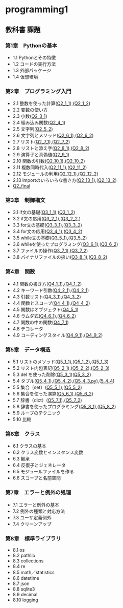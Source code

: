 # programming1
## 教科書 課題
### 第1章　Pythonの基本
- 1.1 Pythonとその特徴
- 1.2 コードの実行方法
- 1.3 外部パッケージ
- 1.4 仮想環境
### 第2章　プログラミング入門
- 2.1 整数を使った計算([Q2_1_1](./CHAPTER02/Q2_1_1.py)),([Q2_1_2](./CHAPTER02/Q2_1_2.py))
- 2.2 変数の使い方
- 2.3 小数([Q2_3_1](./CHAPTER02/Q2_3_1.py))
- 2.4 組み込み関数([Q2_4_1](./CHAPTER02/Q2_4_1.py))
- 2.5 文字列([Q2_5_2](./CHAPTER02/Q2_5_2.py))
- 2.6 文字列とメソッド([Q2_6_1](./CHAPTER02/Q2_6_1.py)),([Q2_6_2](./CHAPTER02/Q2_6_2.py))
- 2.7 リスト([Q2_7_1](./CHAPTER02/Q2_7_1.py)),([Q2_7_2](./CHAPTER02/Q2_7_2.py))
- 2.8 リストと添え字([Q2_8_1](./CHAPTER02/Q2_8_1.py)),([Q2_8_2](./CHAPTER02/Q2_8_2.py))
- 2.9 演算子と真偽値([Q2_9_1](./CHAPTER02/Q2_9_1.py))
- 2.10 関数の引数([Q2_10_1](./CHAPTER02/Q2_10_1.py)),([Q2_10_2](./CHAPTER02/Q2_10_2.py))
- 2.11 複数同時代入([Q2_11_1](./CHAPTER02/Q2_11_1.py)),([Q2_11_2](./CHAPTER02/Q2_11_2.py))
- 2.12 モジュールの利用([Q2_12_1](./CHAPTER02/Q2_12_1.py)),([Q2_12_2](./CHAPTER02/Q2_12_2.py))
- 2.13 importのいろいろな書き方([Q2_13_1](./CHAPTER02/Q2_13_1.py)),([Q2_13_2](./CHAPTER02/Q2_13_2.py))
- [Q2_final](./CHAPTER02/Q2_final.py)
### 第3章　制御構文
- 3.1 if文の基礎([Q3_1_1](./CHAPTER03/Q3_1_1.py)),([Q3_1_2](./CHAPTER03/Q3_1_2.py))
- 3.2 if文の応用([Q3_2_1](./CHAPTER03/Q3_2_1.py)),([Q3_2_2.](./CHAPTER03/Q3_2_2.py))
- 3.3 for文の基礎([Q3_3_1](./CHAPTER03/Q3_3_1.py)),([Q3_3_2](./CHAPTER03/Q3_3_2.py))
- 3.4 for文の応用([Q3_4_1](./CHAPTER03/Q3_4_1.py)),([Q3_4_2](./CHAPTER03/Q3_4_2.py))
- 3.5 while文の基礎([Q3_5_1](./CHAPTER03/Q3_5_1.py)),([Q3_5_2](./CHAPTER03/Q3_5_2.py))
- 3.6 whileを使ったプログラミング([Q3_6_1](./CHAPTER03/Q3_6_1.py)),([Q3_6_2](./CHAPTER03/Q3_6_2.py))
- 3.7 ファイルの操作([Q3_7_1](./CHAPTER03/Q3_7_1.py)),([Q3_7_2](./CHAPTER03/Q3_7_2.py))
- 3.8 バイナリファイルの扱い([Q3_8_1](./CHAPTER03/Q3_8_1.py)),([Q3_8_2](./CHAPTER03/Q3_8_2.py))
### 第4章　関数
- 4.1 関数の書き方([Q4_1_1](./CHAPTER04/Q4_1_1.py)),([Q4_1_2](./CHAPTER04/Q4_1_2.py))
- 4.2 キーワード引数([Q4_2_1](./CHAPTER04/Q4_2_1.py)),([Q4_2_1](./CHAPTER04/Q4_2_2.py))
- 4.3 引数リスト([Q4_3_1](./CHAPTER04/Q4_3_1.py)),([Q4_3_2](./CHAPTER04/Q4_3_2.py))
- 4.4 関数とスコープ([Q4_4_1](./CHAPTER04/Q4_4_1.py)),([Q4_4_2](./CHAPTER04/Q4_4_2.py))
- 4.5 関数はオブジェクト([Q4_5_1](./CHAPTER04/Q4_5_1.py))
- 4.6 ラムダ式([Q4_6_1](./CHAPTER04/Q4_6_1.py)),([Q4_6_2](./CHAPTER04/Q4_6_2.py))
- 4.7 関数の中の関数([Q4_7_1](./CHAPTER04/Q4_7_1.py))
- 4.8 デコレータ
- 4.9 コーディングスタイル([Q4_9_1](./CHAPTER04/Q4_9_1.py)),([Q4_9_2](./CHAPTER04/Q4_9_2.py))
### 第5章　データ構造
- 5.1 リストのメソッド([Q5_1_1](./CHAPTER05/Q5_1_1.py)),([Q5_1_2](./CHAPTER05/Q5_1_2.py)),([Q5_1_3](./CHAPTER05/Q5_1_3.py))
- 5.2 リスト内包表記([Q5_2_1](./CHAPTER05/Q5_2_1.py)),([Q5_2_2](./CHAPTER05)),([Q5_2_3](./CHAPTER05/Q5_2_3.py))
- 5.3 del を使った削除([Q5_3_1](./CHAPTER05/Q5_3_1.py))([Q5_3_2](./CHAPTER05/Q5_3_2.py))
- 5.4 タプル([Q5_4_1](./CHAPTER05/Q5_4_1.py)),([Q5_4_2](./CHAPTER05/Q5_4_2.py)),([Q5_4_3.py](./CHAPTER05/Q5_4_3.py)),([5_4_4](./CHAPTER05/Q5_4_4.py))
- 5.5 集合（set）([Q5_5_1](./CHAPTER05/Q5_5_1.py)),([Q5_5_2](./CHAPTER05/Q5_5_2.py))
- 5.6 集合を使った演算([Q5_6_1](./CHAPTER05/Q5_6_1.py)),([Q5_6_2](./CHAPTER05/Q5_6_2.py))
- 5.7 辞書（dict）([Q5_7_1](./CHAPTER05/Q5_7_1.py)),([Q5_7_2](./CHAPTER05/Q5_7_2.py))
- 5.8 辞書を使ったプログラミング([Q5_8_1](./CHApTER05/Q5_8_2.py)),([Q5_8_2](./CHAPTER05/Q5_8_2.py))
- 5.9 ループのテクニック
- 5.10 比較
### 第6章　クラス
- 6.1 クラスの基本
- 6.2 クラス変数とインスタンス変数
- 6.3 継承
- 6.4 反復子とジェネレータ
- 6.5 モジュールファイルを作る
- 6.6 スコープと名前空間
### 第7章　エラーと例外の処理
- 7.1 エラーと例外の基本
- 7.2 例外の種類と対応方法
- 7.3 ユーザ定義例外
- 7.4 クリーンアップ
### 第8章　標準ライブラリ
- 8.1 os
- 8.2 pathlib
- 8.3 collections
- 8.4 re
- 8.5 math／statistics
- 8.6 datetime
- 8.7 json
- 8.8 sqlite3
- 8.9 decimal
- 8.10 logging
